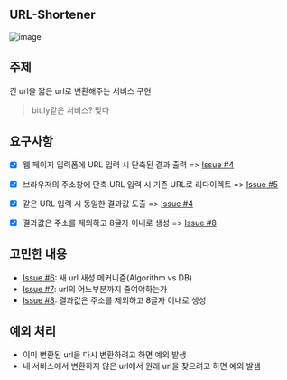 URL-Shortener
---
![image](https://user-images.githubusercontent.com/30483337/140315628-e31d5929-d545-4c31-be3c-f8915f84e0b4.PNG)

## 주제 
긴 url을 짧은 url로 변환해주는 서비스 구현
> bit.ly같은 서비스? 맞다

## 요구사항  
- [x] 웹 페이지 입력폼에 URL 입력 시 단축된 결과 출력  => [Issue #4](https://github.com/kimhanui/URL-Shortener/issues/4)

- [x] 브라우저의 주소창에 단축 URL 입력 시 기존 URL로 리다이렉트 => [Issue #5](https://github.com/kimhanui/URL-Shortener/issues/5)

- [x] 같은 URL 입력 시 동일한 결과값 도출 => [Issue #4](https://github.com/kimhanui/URL-Shortener/issues/4)

- [x] 결과값은 주소를 제외하고 8글자 이내로 생성 => [Issue #8](https://github.com/kimhanui/URL-Shortener/issues/8)

## 고민한 내용
- [Issue #6](https://github.com/kimhanui/URL-Shortener/issues/6): 새 url 새성 메커니즘(Algorithm vs DB)
- [Issue #7](https://github.com/kimhanui/URL-Shortener/issues/7): url의 어느부분까지 줄여야하는가
- [Issue #8](https://github.com/kimhanui/URL-Shortener/issues/8): 결과값은 주소를 제외하고 8글자 이내로 생성

## 예외 처리
- 이미 변환된 url을 다시 변환하려고 하면 예외 발생
- 내 서비스에서 변환하지 않은 url에서 원래 url을 찾으려고 하면 예외 발샘

